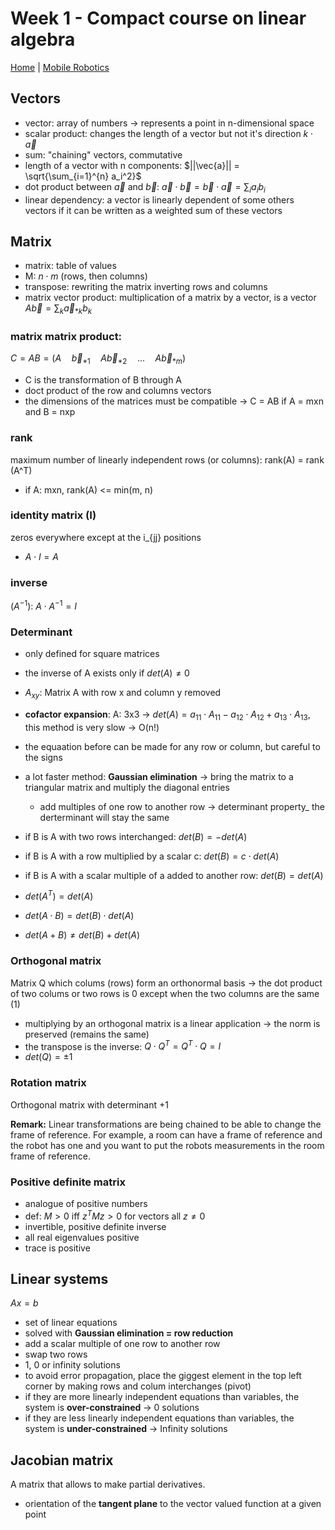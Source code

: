 # Week 1 - Compact course on linear algebra

[Home](../../../../README.md) | [Mobile Robotics](../mobileRobotics.md)

## Vectors

- vector: array of numbers -> represents a point in n-dimensional space
- scalar product: changes the length of a vector but not it's direction $k \cdot \vec{a}$
- sum: "chaining" vectors, commutative
- length of a vector with n components: $||\vec{a}|| = \sqrt{\sum_{i=1}^{n} a_i^2}$
- dot product between $\vec{a}$ and $\vec{b}$: $\vec{a} \cdot \vec{b} = \vec{b} \cdot \vec{a} = \sum_{i} a_i b_i$
- linear dependency: a vector is linearly dependent of some others vectors if it can be written as a weighted sum of these vectors

## Matrix

- matrix: table of values
- M: $n \cdot m$ (rows, then columns)
- transpose: rewriting the matrix inverting rows and columns
- matrix vector product: multiplication of a matrix by a vector, is a vector  
  $A \vec{b} = \sum_k \vec{a}_{*k} b_k$

### matrix matrix product:

$C = AB = (A \quad \vec{b}_{*1} \quad A \vec{b}_{*2} \quad ... \quad A \vec{b}_{*m})$

- C is the transformation of B through A
- doct product of the row and columns vectors
- the dimensions of the matrices must be compatible -> C = AB if A = mxn and B = nxp

### rank

maximum number of linearly independent rows (or columns): rank(A) = rank (A^T)

- if A: mxn, rank(A) <= min(m, n)

### identity matrix (I)

zeros everywhere except at the i\_{jj} positions

- $A \cdot I = A$

### inverse

($A^{-1}$): $A \cdot A^{-1} = I$

### Determinant

- only defined for square matrices
- the inverse of A exists only if $det(A) \neq 0$
- $A_{xy}$: Matrix A with row x and column y removed
- **cofactor expansion**: A: 3x3 -> $det(A) = a_{11} \cdot A_{11} - a_{12} \cdot A_{12} + a_{13} \cdot A_{13}$, this method is very slow -> O(n!)
- the equaation before can be made for any row or column, but careful to the signs
- a lot faster method: **Gaussian elimination** -> bring the matrix to a triangular matrix and multiply the diagonal entries

  - add multiples of one row to another row -> determinant property\_ the derterminant will stay the same

- if B is A with two rows interchanged: $det(B) = -det(A)$
- if B is A with a row multiplied by a scalar c: $det(B) = c \cdot det(A)$
- if B is A with a scalar multiple of a added to another row: $det(B) = det(A)$
- $det(A^T) = det(A)$
- $det(A \cdot B) = det(B) \cdot det(A)$
- $det(A + B) \neq det(B) + det(A)$

### Orthogonal matrix

Matrix Q which colums (rows) form an orthonormal basis -> the dot product of two colums or two rows is 0 except when the two columns are the same (1)

- multiplying by an orthogonal matrix is a linear application -> the norm is preserved (remains the same)
- the transpose is the inverse: $Q \cdot Q^T = Q^T \cdot Q = I$
- $det(Q) = \pm 1$

### Rotation matrix

Orthogonal matrix with determinant +1

**Remark:** Linear transformations are being chained to be able to change the frame of reference. For example,
a room can have a frame of reference and the robot has one and you want to put the robots measurements in the room frame of reference.

### Positive definite matrix

- analogue of positive numbers
- def: $M>0$ iff $z^T M z > 0$ for vectors all $z \neq 0$
- invertible, positive definite inverse
- all real eigenvalues positive
- trace is positive

## Linear systems

$Ax = b$

- set of linear equations
- solved with **Gaussian elimination = row reduction**
- add a scalar multiple of one row to another row
- swap two rows
- 1, 0 or infinity solutions
- to avoid error propagation, place the giggest element in the top left corner by making rows and colum interchanges (pivot)
- if they are more linearly independent equations than variables, the system is **over-constrained** -> 0 solutions
- if they are less linearly independent equations than variables, the system is **under-constrained** -> Infinity solutions

## Jacobian matrix

A matrix that allows to make partial derivatives.

- orientation of the **tangent plane** to the vector valued function at a given point
